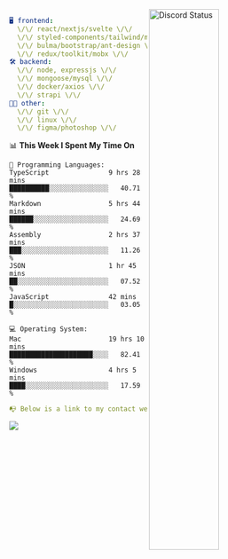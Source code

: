 
<a href="https://discord.com/users/279302975371870218" target="_blank">
    <img width="50%" align="right" alt="Discord Status" src="https://lanyard.cnrad.dev/api/279302975371870218?bg=161B22&borderRadius=5px%205px%200%200&hideTimestamp=true&idleMessage=Just%20chillin%27%20at%20the%20moment&animated=true">
</a>

```yaml
🖥️ frontend: 
  \/\/ react/nextjs/svelte \/\/
  \/\/ styled-components/tailwind/mui/
  \/\/ bulma/bootstrap/ant-design \/\/
  \/\/ redux/toolkit/mobx \/\/
🛠 backend: 
  \/\/ node, expressjs \/\/
  \/\/ mongoose/mysql \/\/
  \/\/ docker/axios \/\/
  \/\/ strapi \/\/
👨‍💻 other: 
  \/\/ git \/\/ 
  \/\/ linux \/\/
  \/\/ figma/photoshop \/\/
```
<!--START_SECTION:waka-->
📊 **This Week I Spent My Time On** 

```text
💬 Programming Languages: 
TypeScript               9 hrs 28 mins       ██████████░░░░░░░░░░░░░░░   40.71 % 
Markdown                 5 hrs 44 mins       ██████░░░░░░░░░░░░░░░░░░░   24.69 % 
Assembly                 2 hrs 37 mins       ███░░░░░░░░░░░░░░░░░░░░░░   11.26 % 
JSON                     1 hr 45 mins        ██░░░░░░░░░░░░░░░░░░░░░░░   07.52 % 
JavaScript               42 mins             █░░░░░░░░░░░░░░░░░░░░░░░░   03.05 % 

💻 Operating System: 
Mac                      19 hrs 10 mins      █████████████████████░░░░   82.41 % 
Windows                  4 hrs 5 mins        ████░░░░░░░░░░░░░░░░░░░░░   17.59 % 
```


<!--END_SECTION:waka-->
```yaml
📭 Below is a link to my contact website 
```
<a href="https://mxns.xyz" target="_black"> <img src="https://img.shields.io/badge/website-161B22?style=for-the-badge&logo=About.me&logoColor=white"></img> <a/>

